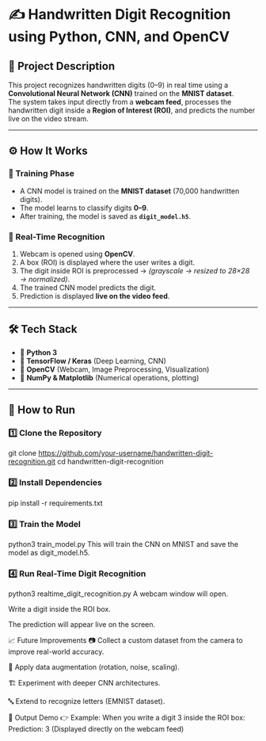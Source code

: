 # ✍️ Handwritten Digit Recognition using Python, CNN, and OpenCV  

## 📌 Project Description  
This project recognizes handwritten digits (0–9) in real time using a **Convolutional Neural Network (CNN)** trained on the **MNIST dataset**.  
The system takes input directly from a **webcam feed**, processes the handwritten digit inside a **Region of Interest (ROI)**, and predicts the number live on the video stream.  

---

## ⚙️ How It Works  

### 🔹 Training Phase  
- A CNN model is trained on the **MNIST dataset** (70,000 handwritten digits).  
- The model learns to classify digits **0–9**.  
- After training, the model is saved as **`digit_model.h5`**.  

### 🔹 Real-Time Recognition  
1. Webcam is opened using **OpenCV**.  
2. A box (ROI) is displayed where the user writes a digit.  
3. The digit inside ROI is preprocessed → *(grayscale → resized to 28×28 → normalized)*.  
4. The trained CNN model predicts the digit.  
5. Prediction is displayed **live on the video feed**.  

---

## 🛠️ Tech Stack  
- 🐍 **Python 3**  
- 🧠 **TensorFlow / Keras** (Deep Learning, CNN)  
- 🎥 **OpenCV** (Webcam, Image Preprocessing, Visualization)  
- 🔢 **NumPy & Matplotlib** (Numerical operations, plotting)  

---

## 🚀 How to Run  

### 1️⃣ Clone the Repository  

git clone https://github.com/your-username/handwritten-digit-recognition.git
cd handwritten-digit-recognition

### 2️⃣ Install Dependencies

pip install -r requirements.txt

### 3️⃣ Train the Model

python3 train_model.py
This will train the CNN on MNIST and save the model as digit_model.h5.

### 4️⃣ Run Real-Time Digit Recognition

python3 realtime_digit_recognition.py
A webcam window will open.

Write a digit inside the ROI box.

The prediction will appear live on the screen.

📈 Future Improvements
📷 Collect a custom dataset from the camera to improve real-world accuracy.

🔄 Apply data augmentation (rotation, noise, scaling).

🏗️ Experiment with deeper CNN architectures.

🔤 Extend to recognize letters (EMNIST dataset).

🎯 Output Demo
👉 Example: When you write a digit 3 inside the ROI box:
Prediction: 3
(Displayed directly on the webcam feed)
